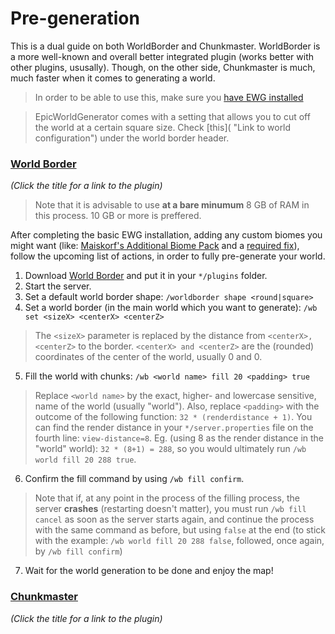 # Pre-generation
This is a dual guide on both WorldBorder and Chunkmaster.
WorldBorder is a more well-known and overall better integrated plugin (works better with other plugins, ususally).
Though, on the other side, Chunkmaster is much, much faster when it comes to generating a world.

> In order to be able to use this, make sure you [have EWG installed](basic-installation.md "Link to EWG installation")


> EpicWorldGenerator comes with a setting that allows you to cut off the world at a certain square size. Check [this]( "Link to world configuration") under the world border header.

### [World Border](https://www.spigotmc.org/resources/worldborder.60905/ "Link to WorldBorder")
*(Click the title for a link to the plugin)*

> Note that it is advisable to use **at a bare minumum** 8 GB of RAM in this process. 10 GB or more is preffered.

After completing the basic EWG installation, adding any custom biomes you might want (like: [Maiskorf's Additional Biome Pack](https://1drv.ms/u/s!AmrRJ70wu8OUgZFrT8lExKbsl8NSmw?e=CgumZH "Link to the biomepack") and a [required fix](https://discord.com/channels/576841187256827905/576844840847802398/711257243953266755 "Link to the fix")), follow the upcoming list of actions, in order to fully pre-generate your world.
1. Download [World Border](https://www.spigotmc.org/resources/worldborder.60905/ "Link to WorldBorder") and put it in your `*/plugins` folder.
2. Start the server.
3. Set a default world border shape: `/worldborder shape <round|square>`
4. Set a world border (in the main world which you want to generate): `/wb set <sizeX> <centerX> <centerZ>`
> The `<sizeX>` parameter is replaced by the distance from `<centerX>, <centerZ>` to the border. `<centerX> and <centerZ>` are the (rounded) coordinates of the center of the world, usually 0 and 0.
5. Fill the world with chunks: `/wb <world name> fill 20 <padding> true`
> Replace `<world name>` by the exact, higher- and lowercase sensitive, name of the world (usually "world"). Also, replace `<padding>` with the outcome of the following function: `32 * (renderdistance + 1)`. You can find the render distance in your `*/server.properties` file on the fourth line: `view-distance=8`. Eg. (using 8 as the render distance in the "world" world): `32 * (8+1) = 288`, so you would ultimately run `/wb world fill 20 288 true`.
6. Confirm the fill command by using `/wb fill confirm`.
> Note that if, at any point in the process of the filling process, the server **crashes** (restarting doesn\'t matter), you must run `/wb fill cancel` as soon as the server starts again, and continue the process with the same command as before, but using `false` at the end (to stick with the example: `/wb world fill 20 288 false`, followed, once again, by `/wb fill confirm`)
7. Wait for the world generation to be done and enjoy the map!

### [Chunkmaster](https://www.spigotmc.org/resources/chunkmaster.71351/ "Link to Chunkmaster")
*(Click the title for a link to the plugin)*
